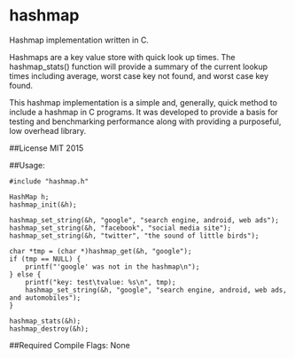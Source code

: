 # hashmap
Hashmap implementation written in C.

Hashmaps are a key value store with quick look up times. The hashmap_stats() function will provide a summary of the current lookup times including average, worst case key not found, and worst case key found.

This hashmap implementation is a simple and, generally, quick method to include a hashmap in C programs. It was developed to provide a basis for testing and benchmarking performance along with providing a purposeful, low overhead library.

##License
MIT 2015

##Usage:
```
#include "hashmap.h"

HashMap h;
hashmap_init(&h);

hashmap_set_string(&h, "google", "search engine, android, web ads");
hashmap_set_string(&h, "facebook", "social media site");
hashmap_set_string(&h, "twitter", "the sound of little birds");

char *tmp = (char *)hashmap_get(&h, "google");
if (tmp == NULL) {
	printf("'google' was not in the hashmap\n");
} else {
	printf("key: test\tvalue: %s\n", tmp);
	hashmap_set_string(&h, "google", "search engine, android, web ads, and automobiles");
}

hashmap_stats(&h);
hashmap_destroy(&h);
```

##Required Compile Flags:
    None
